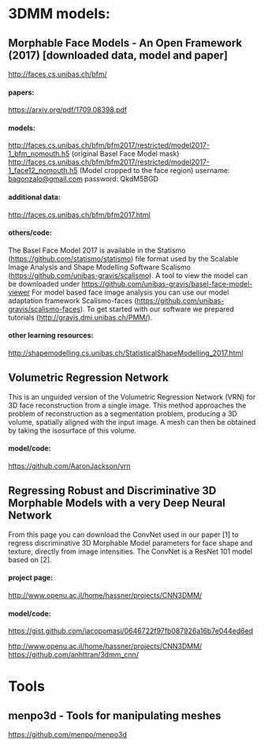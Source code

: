 # 3DMM models:

## Morphable Face Models - An Open Framework (2017) [downloaded data, model and paper]
http://faces.cs.unibas.ch/bfm/ 
#### papers:
https://arxiv.org/pdf/1709.08398.pdf
#### models:
http://faces.cs.unibas.ch/bfm/bfm2017/restricted/model2017-1_bfm_nomouth.h5 (original Basel Face Model mask)
http://faces.cs.unibas.ch/bfm/bfm2017/restricted/model2017-1_face12_nomouth.h5 (Model cropped to the face region)
username: bagonzalo@gmail.com
password: QkdM5BGD
#### additional data:
http://faces.cs.unibas.ch/bfm/bfm2017.html
#### others/code:
The Basel Face Model 2017 is available in the Statismo (https://github.com/statismo/statismo) file format used by the Scalable Image Analysis and Shape Modelling Software Scalismo (https://github.com/unibas-gravis/scalismo).
A tool to view the model can be downloaded under https://github.com/unibas-gravis/basel-face-model-viewer
For model based face image analysis you can use our model adaptation framework Scalismo-faces (https://github.com/unibas-gravis/scalismo-faces).
To get started with our software we prepared tutorials (http://gravis.dmi.unibas.ch/PMM/).
#### other learning resources:
http://shapemodelling.cs.unibas.ch/StatisticalShapeModelling_2017.html

## Volumetric Regression Network
This is an unguided version of the Volumetric Regression Network (VRN) for 3D face reconstruction from a single image. This method approaches the problem of reconstruction as a segmentation problem, producing a 3D volume, spatially aligned with the input image. A mesh can then be obtained by taking the isosurface of this volume.

#### model/code:
https://github.com/AaronJackson/vrn


## Regressing Robust and Discriminative 3D Morphable Models with a very Deep Neural Network
From this page you can download the ConvNet used in our paper [1] to regress discriminative 3D Morphable Model parameters for face shape and texture, directly from image intensities. The ConvNet is a ResNet 101 model based on [2].
#### project page:
http://www.openu.ac.il/home/hassner/projects/CNN3DMM/
#### model/code:
https://gist.github.com/iacopomasi/0646722f97fb087926a16b7e044ed6ed


http://www.openu.ac.il/home/hassner/projects/CNN3DMM/
https://github.com/anhttran/3dmm_cnn/


# Tools
## menpo3d - Tools for manipulating meshes
https://github.com/menpo/menpo3d

